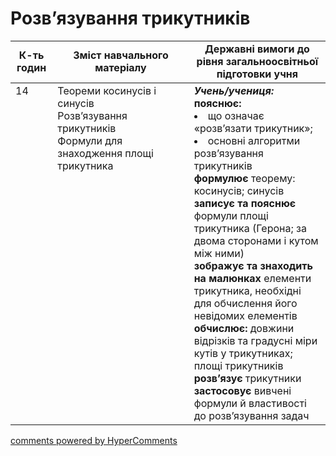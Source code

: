 <div id="hypercomments_widget" class="js-hypercomments-widget invisible"></div>

# Розв’язування трикутників

<table>
  <tr>
    <td width="10%" align="center"><b>К-ть годин</b></td>
    <td width="40%" align="center"><b>Зміст навчального матеріалу</b></td>
    <td width="40%" align="center"><b>Державні вимоги до рівня загальноосвітньої підготовки учня</b></td>
  </tr>
<tbody>
  <tr>
<td width="10%" style="vertical-align:top !important;">14</td>
    <td width="40%" style="vertical-align:top !important;">
Теореми косинусів і синусів<br>
Розв’язування трикутників<br>
Формули для знаходження площі трикутника
</td>
    <td width="40%" style="vertical-align:top !important;">
<i><b>Учень/учениця:</b></i><br>
<b>пояснює:</b>
<li>що означає «розв’язати трикутник»;</li>
<li>основні алгоритми розв’язування трикутників</li>
<b>формулює</b> теорему: косинусів; синусів<br>
<b>записує та пояснює</b> формули площі трикутника (Герона; за двома сторонами і кутом між ними)<br>
<b>зображує та знаходить на малюнках</b> елементи трикутника, необхідні для обчислення його невідомих елементів<br>
<b>обчислює:</b> довжини відрізків та градусні міри кутів у трикутниках; площі трикутників<br>
<b>розв’язує</b> трикутники<br>
<b>застосовує</b> вивчені формули й властивості до розв’язування задач
</td>
  </tr>
</tbody>
</table>

<div class="js-hypercomments-container">
<a href="http://hypercomments.com" class="hc-link" title="comments widget">comments powered by HyperComments</a>
</div>
